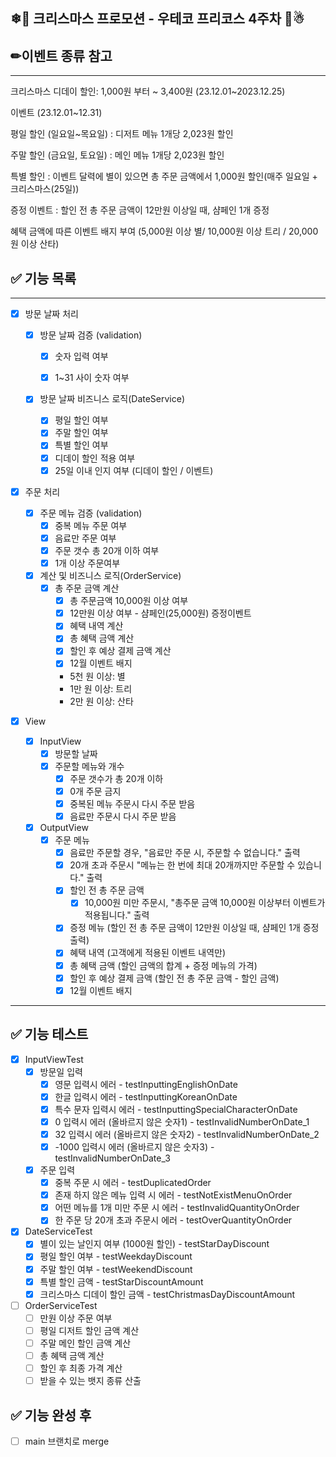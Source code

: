 ## ❄🎁 크리스마스 프로모션 - 우테코 프리코스 4주차 🌲☃

## ✏이벤트 종류 참고

------

크리스마스 디데이 할인: 1,000원 부터 ~ 3,400원 (23.12.01~2023.12.25)

이벤트 (23.12.01~12.31)

평일 할인 (일요일~목요일) : 디저트 메뉴 1개당 2,023원 할인

주말 할인 (금요일, 토요일) : 메인 메뉴 1개당 2,023원 할인

특별 할인 : 이벤트 달력에 별이 있으면 총 주문 금액에서 1,000원 할인(매주 일요일 + 크리스마스(25일))

증정 이벤트 : 할인 전 총 주문 금액이 12만원 이상일 때, 샴페인 1개 증정

혜택 금액에 따른 이벤트 배지 부여 (5,000원 이상 별/ 10,000원 이상 트리 / 20,000원 이상 산타)



## ✅ 기능 목록

---

- [x] 방문 날짜 처리

  - [x] 방문 날짜 검증 (validation)

    - [x] 숫자 입력 여부

    - [x] 1~31 사이 숫자 여부

  - [x] 방문 날짜 비즈니스 로직(DateService)
    - [x] 평일 할인 여부
    - [x] 주말 할인 여부
    - [x] 특별 할인 여부
    - [x] 디데이 할인 적용 여부
    - [x] 25일 이내 인지 여부 (디데이 할인 / 이벤트)

- [x] 주문 처리
  - [x] 주문 메뉴 검증 (validation)
    - [x] 중복 메뉴 주문 여부
    - [x] 음료만 주문 여부
    - [x] 주문 갯수 총 20개 이하 여부
    - [x] 1개 이상 주문여부

  - [x] 계산 및 비즈니스 로직(OrderService)
    - [x] 총 주문 금액 계산
      - [x] 총 주문금액 10,000원 이상 여부
      - [x] 12만원 이상 여부 - 샴페인(25,000원) 증정이벤트
      - [x] 혜택 내역 계산
      - [x] 총 혜택 금액 계산
      - [x] 할인 후 예상 결제 금액 계산
      - [x] 12월 이벤트 배지 
      - 5천 원 이상: 별
      - 1만 원 이상: 트리
      - 2만 원 이상: 산타

- [x] View
  - [x] InputView
    - [x] 방문할 날짜
    - [x] 주문할 메뉴와 개수
      - [x] 주문 갯수가 총 20개 이하
      - [x] 0개 주문 금지
      - [x] 중복된 메뉴 주문시 다시 주문 받음
      - [x] 음료만 주문시 다시 주문 받음

  - [x] OutputView
    - [x] 주문 메뉴
      - [x] 음료만 주문할 경우, "음료만 주문 시, 주문할 수 없습니다." 출력
      - [x] 20개 초과 주문시 "메뉴는 한 번에 최대 20개까지만 주문할 수 있습니다." 출력
      - [x] 할인 전 총 주문 금액
        - [x] 10,000원 미만 주문시, "총주문 금액 10,000원 이상부터 이벤트가 적용됩니다." 출력
      - [x] 증정 메뉴 (할인 전 총 주문 금액이 12만원 이상일 때, 샴페인 1개 증정 출력)
      - [x] 혜택 내역 (고객에게 적용된 이벤트 내역만)
      - [x] 총 혜택 금액 (할인 금액의 합계 + 증정 메뉴의 가격)
      - [x] 할인 후 예상 결제 금액 (할인 전 총 주문 금액 - 할인 금액)
      - [x] 12월 이벤트 배지

---

## ✅ 기능 테스트

- [x] InputViewTest
  - [x] 방문일 입력
    - [x] 영문 입력시 에러 - testInputtingEnglishOnDate
    - [x] 한글 입력시 에러 - testInputtingKoreanOnDate
    - [x] 특수 문자 입력시 에러 - testInputtingSpecialCharacterOnDate
    - [x] 0 입력시 에러 (올바르지 않은 숫자1) - testInvalidNumberOnDate_1
    - [x] 32 입력시 에러 (올바르지 않은 숫자2) - testInvalidNumberOnDate_2
    - [x] -1000 입력시 에러 (올바르지 않은 숫자3) - testInvalidNumberOnDate_3
  - [x] 주문 입력
    - [x] 중복 주문 시 에러 - testDuplicatedOrder
    - [x] 존재 하지 않은 메뉴 입력 시 에러 - testNotExistMenuOnOrder
    - [x] 어떤 메뉴를 1개 미만 주문 시 에러 - testInvalidQuantityOnOrder
    - [x] 한 주문 당 20개 초과 주문시 에러 - testOverQuantityOnOrder

- [x] DateServiceTest
  - [x] 별이 있는 날인지 여부 (1000원 할인) - testStarDayDiscount
  - [x] 평일 할인 여부 - testWeekdayDiscount
  - [x] 주말 할인 여부 - testWeekendDiscount
  - [x] 특별 할인 금액 - testStarDiscountAmount
  - [x] 크리스마스 디데이 할인 금액 - testChristmasDayDiscountAmount
- [ ] OrderServiceTest
  - [ ] 만원 이상 주문 여부
  - [ ] 평일 디저트 할인 금액 계산
  - [ ] 주말 메인 할인 금액 계산
  - [ ] 총 혜택 금액 계산
  - [ ] 할인 후 최종 가격 계산
  - [ ] 받을 수 있는 뱃지 종류 산출

## ✅ 기능 완성 후

- [ ] main 브랜치로 merge